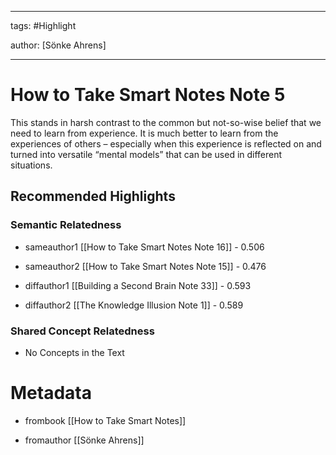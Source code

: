 




---

tags: #Highlight

author: [Sönke Ahrens]

---
# How to Take Smart Notes Note 5




This stands in harsh contrast to the common but not-so-wise belief that we need to learn from experience. It is much better to learn from the experiences of others – especially when this experience is reflected on and turned into versatile “mental models” that can be used in different situations.


## Recommended Highlights

### Semantic Relatedness


- sameauthor1 [[How to Take Smart Notes Note 16]] - 0.506

- sameauthor2 [[How to Take Smart Notes Note 15]] - 0.476

- diffauthor1 [[Building a Second Brain Note 33]] - 0.593

- diffauthor2 [[The Knowledge Illusion Note 1]] - 0.589
### Shared Concept Relatedness


- No Concepts in the Text
# Metadata


- frombook [[How to Take Smart Notes]]

- fromauthor [[Sönke Ahrens]]